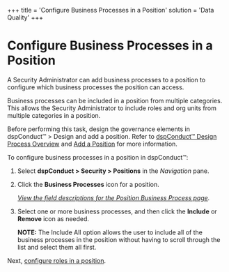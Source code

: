 +++
title = 'Configure Business Processes in a Position'
solution = 'Data Quality'
+++

# Configure Business Processes in a Position

A Security Administrator can add business processes to a position to
configure which business processes the position can access.

Business processes can be included in a position from multiple
categories. This allows the Security Administrator to include roles and
org units from multiple categories in a position.

Before performing this task, design the governance elements in
dspConduct™ \> Design and add a position. Refer to [dspConduct™ Design
Process Overview](dspConduct_Design_Process_Overview.htm) and [Add a
Position](Add_Position.htm) for more information.

To configure business processes in a position in dspConduct™:

1.  Select <span style="font-weight: bold;">dspConduct \>
    </span>**Security \> Positions** in the *Navigation* pane.

2.  Click the **Business Processes** icon for a position.
    
    *[View the field descriptions for the Position Business Process
    page](../Page_Desc/Position_Business_Process.htm).*

3.  Select one or more business processes, and then click the
    **Include** or **Remove** icon as needed.
    
    **NOTE:** The Include All option allows the user to include all of
    the business processes in the position without having to scroll
    through the list and select them all first.

Next, [configure roles in a
position](Configure_Roles_in_a_Position.htm).
